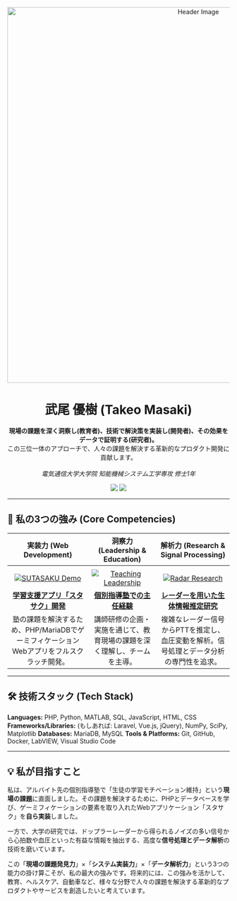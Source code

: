 <!--
自己紹介
武尾 優樹 (Yuki Takeo)
-->
<p align="center">
  <!-- TODO: ここに自作したヘッダー画像のURLを入れる -->
  <img src="https://i.imgur.com/your-header-image.png" alt="Header Image" width="850"/>
</p>

<h1 align="center">武尾 優樹 (Takeo Masaki)</h1>

<p align="center">
  <b>現場の課題を深く洞察し(教育者)、技術で解決策を実装し(開発者)、その効果をデータで証明する(研究者)。</b><br>
  この三位一体のアプローチで、人々の課題を解決する革新的なプロダクト開発に貢献します。<br>
  <br>
  <em>電気通信大学大学院 知能機械システム工学専攻 修士1年</em>
</p>

<p align="center">
  <!-- TODO: <...> の部分をあなたの情報に書き換える -->
  <a href="<https://www.linkedin.com/in/あなたのLinkedIn_ID>"><img src="https://img.shields.io/badge/LinkedIn-0077B5?style=for-the-badge&logo=linkedin&logoColor=white"></a>
  <a href="mailto:<あなたのメールアドレス>"><img src="https://img.shields.io/badge/Email-D14836?style=for-the-badge&logo=gmail&logoColor=white"></a>
</p>

---

## 🚀 私の3つの強み (Core Competencies)

| 実装力 (Web Development) | 洞察力 (Leadership & Education) | 解析力 (Research & Signal Processing) |
| :---: | :---: | :---: |
| <!-- TODO: <あなたのユーザー名> をあなたのGitHubユーザー名に書き換える -->
| [![SUTASAKU Demo](./sutasaku-app/sutasaku_demo.gif)](https://github.com/masakiaaaaaaa/sutasaku-app) | [![Teaching Leadership](./teaching-leadership/teaching_image.jpg)](https://github.com/masakiaaaaaaa/teaching-leadership) | [![Radar Research](./radar-biosignal-research/research_graph.png)](https://github.com/masakiaaaaaaa/radar-biosignal-research) |
| **[学習支援アプリ「スタサク」開発](https://github.com/masakiaaaaaaa/sutasaku-app)** | **[個別指導塾での主任経験](https://github.com/masakiaaaaaaa/teaching-leadership)** | **[レーダーを用いた生体情報推定研究](https://github.com/masakiaaaaaaa/radar-biosignal-research)** |
| 塾の課題を解決するため、PHP/MariaDBでゲーミフィケーションWebアプリをフルスクラッチ開発。 | 講師研修の企画・実施を通じて、教育現場の課題を深く理解し、チームを主導。 | 複雑なレーダー信号からPTTを推定し、血圧変動を解析。信号処理とデータ分析の専門性を追求。 |

---

## 🛠️ 技術スタック (Tech Stack)

**Languages:** PHP, Python, MATLAB, SQL, JavaScript, HTML, CSS
**Frameworks/Libraries:** (もしあれば: Laravel, Vue.js, jQuery), NumPy, SciPy, Matplotlib
**Databases:** MariaDB, MySQL
**Tools & Platforms:** Git, GitHub, Docker, LabVIEW, Visual Studio Code

---

## 💡 私が目指すこと

私は、アルバイト先の個別指導塾で「生徒の学習モチベーション維持」という**現場の課題**に直面しました。その課題を解決するために、PHPとデータベースを学び、ゲーミフィケーションの要素を取り入れたWebアプリケーション「スタサク」を**自ら実装**しました。

一方で、大学の研究では、ドップラーレーダーから得られるノイズの多い信号から心拍数や血圧といった有益な情報を抽出する、高度な**信号処理とデータ解析**の技術を磨いています。

この「**現場の課題発見力**」×「**システム実装力**」×「**データ解析力**」という3つの能力の掛け算こそが、私の最大の強みです。将来的には、この強みを活かして、教育、ヘルスケア、自動車など、様々な分野で人々の課題を解決する革新的なプロダクトやサービスを創造したいと考えています。

